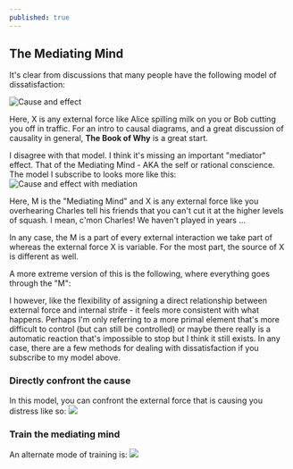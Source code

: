 ```yaml
---
published: true
---
```

## The Mediating Mind

It's clear from discussions that many people have the following model of dissatisfaction: 

![Cause and effect](https://raw.githubusercontent.com/kpathakota/kpathakota.github.io/master/images/MediatingMind1.PNG)

Here, X is any external force like Alice spilling milk on you or Bob cutting you off in traffic. For an intro to causal diagrams, and a great discussion of causality in general, __The Book of Why__ is a great start. 

I disagree with that model. I think it's missing an important "mediator" effect. That of the Mediating Mind - AKA the self or rational conscience. The model I subscribe to looks more like this: 
![Cause and effect with mediation](https://raw.githubusercontent.com/kpathakota/kpathakota.github.io/master/images/MediatingMind2.PNG)

Here, M is the "Mediating Mind" and X is any external force like you overhearing Charles tell his friends that you can't cut it at the higher levels of squash. I mean, c'mon Charles! We haven't played in years ... 

In any case, the M is a part of every external interaction we take part of whereas the external force X is variable. For the most part, the source of X is different as well. 

A more extreme version of this is the following, where everything goes through the "M": 

I however, like the flexibility of assigning a direct relationship between external force and internal strife - it feels more consistent with what happens. Perhaps I'm only referring to a more primal element that's more difficult to control (but can still be controlled) or maybe there really is a automatic reaction that's impossible to stop but I think it still exists. In any case, there are a few methods for dealing with dissatisfaction if you subscribe to my model above. 

### Directly confront the cause
In this model, you can confront the external force that is causing you distress like so: 
![](https://raw.githubusercontent.com/kpathakota/kpathakota.github.io/master/images/MediatingMind4.PNG)

### Train the mediating mind
An alternate mode of training is: 
![](https://raw.githubusercontent.com/kpathakota/kpathakota.github.io/master/images/MediatingMind3.PNG)
